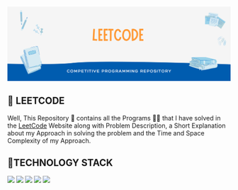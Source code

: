 <img src="IMG/banner.png" />

<h2> 📝 LEETCODE </h1>
<p> Well, This Repository 📓 contains all the Programs 👨‍💻 that I have solved in the <a href="https://leetcode.com/ajai_qmar/">LeetCode</a> Website along with Problem Description, a Short Explanation about my Approach in solving the problem and the Time and Space Complexity of my Approach. </p>

<h2> 📱TECHNOLOGY STACK </h2>

<a href="https://docs.oracle.com/en/java/"><img src="https://img.shields.io/badge/Java-%20-green" /></a>
<a href="https://www.python.org/doc/"><img src="https://img.shields.io/badge/Python-%20-blue" /></a>
<a href="https://devdocs.io/c/"><img src="https://img.shields.io/badge/C-%20-yellow" /></a>
<a href="https://devdocs.io/cpp/"><img src="https://img.shields.io/badge/C++-%20-yellowgreen" /></a>
<a href="https://www.w3schools.com/sql/"><img src="https://img.shields.io/badge/SQL-%20-blue" /></a>
